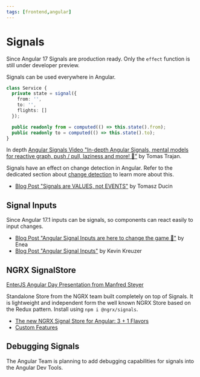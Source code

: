 ```yaml
---
tags: [frontend,angular]
---
```


# Signals

Since Angular 17 Signals are production ready. Only the `effect` function is still under developer preview.

Signals can be used everywhere in Angular. 

```ts
class Service {
  private state = signal({
    from: '',
    to: '',
    flights: []
  });

  public readonly from = computed(() => this.state().from);
  public readonly to = computed(() => this.state().to);
}
```

In depth [Angular Signals Video "In-depth Angular Signals, mental models for reactive graph, push / pull, laziness and more! 🚥"](https://www.youtube.com/watch?v=sbIlz-yuxQI) by Tomas Trajan.

Signals have an effect on change detection in Angular. Refer to the dedicated section about [change detection](change-detection) to learn more about this.

- [Blog Post "Signals are VALUES, not EVENTS"](https://dev.to/ducin/signals-are-values-not-events-10bn) by Tomasz Ducin

## Signal Inputs

Since Angular 17.1 inputs can be signals, so components can react easily to input changes.

- [Blog Post "Angular Signal Inputs are here to change the game 🎲"](https://justangular.com/blog/signal-inputs-are-here-to-change-the-game?s=09) by Enea
- [Blog Post "Angular Signal Inputs"](https://angularexperts.io/blog/angular-signal-inputs) by Kevin Kreuzer

## NGRX SignalStore

[EnterJS Angular Day Presentation from Manfred Steyer](https://www.angulararchitects.io/en/presentations/angular-architectures-with-signals-5)

Standalone Store from the NGRX team built completely on top of Signals. It is lightweight and independent form the well known NGRX Store based on the Redux pattern.
Install using `npm i @ngrx/signals`.

- [The new NGRX Signal Store for Angular: 3 + 1 Flavors](https://www.angulararchitects.io/blog/the-new-ngrx-signal-store-for-angular-2-1-flavors/)
- [Custom Features](https://www.angulararchitects.io/blog/smarter-not-harder-simplifying-your-application-with-ngrx-signal-store-and-custom-features/)

## Debugging Signals

The Angular Team is planning to add debugging capabilities for signals into the Angular Dev Tools.
